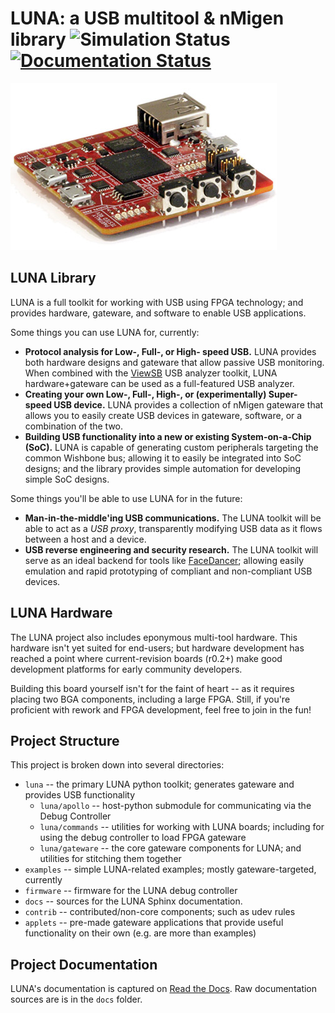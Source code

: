 
# LUNA: a USB multitool & nMigen library ![Simulation Status](https://github.com/greatscottgadgets/luna/workflows/simulations/badge.svg) [![Documentation Status](https://readthedocs.org/projects/luna/badge/?version=latest)](https://luna.readthedocs.io/en/latest/?badge=latest)

![LUNA r0.2 side view](docs/images/board_readme_side.jpg)

## LUNA Library

LUNA is a full toolkit for working with USB using FPGA technology; and provides hardware, gateware, and software to enable USB applications.

Some things you can use LUNA for, currently:

- **Protocol analysis for Low-, Full-, or High- speed USB.** LUNA provides both hardware designs and gateware that allow passive USB monitoring. When combined with the [ViewSB](https://github.com/usb-tools/viewsb) USB analyzer
  toolkit, LUNA hardware+gateware can be used as a full-featured USB analyzer.
- **Creating your own Low-, Full-, High-, or (experimentally) Super- speed USB device.** LUNA provides a collection of nMigen gateware that allows you to easily create USB devices in gateware, software, or a combination of the two.
- **Building USB functionality into a new or existing System-on-a-Chip (SoC).** LUNA is capable of generating custom peripherals targeting the common Wishbone bus; allowing it to easily be integrated into SoC designs; and the library provides simple automation for developing simple SoC designs.

Some things you'll be able to use LUNA for in the future:

- **Man-in-the-middle'ing USB communications.** The LUNA toolkit will be able to act
  as a *USB proxy*, transparently modifying USB data as it flows between a host and a device.
- **USB reverse engineering and security research.** The LUNA toolkit will serve as an ideal
  backend for tools like [FaceDancer](https://github.com/usb-tools/facedancer); allowing easily
  emulation and rapid prototyping of compliant and non-compliant USB devices.

## LUNA Hardware

The LUNA project also includes eponymous multi-tool hardware. This hardware isn't yet suited for end-users; but hardware development has reached a point where current-revision boards (r0.2+) make good development platforms for early community developers.

Building this board yourself isn't for the faint of heart -- as it requires placing two BGA components, including a large FPGA. Still, if you're proficient with rework and FPGA development, feel free to join in the fun!

## Project Structure

This project is broken down into several directories:

* `luna` -- the primary LUNA python toolkit; generates gateware and provides USB functionality
  * `luna/apollo`   -- host-python submodule for communicating via the Debug Controller
  * `luna/commands` -- utilities for working with LUNA boards; including for using the debug controller to load FPGA gateware
  * `luna/gateware` -- the core gateware components for LUNA; and utilities for stitching them together
* `examples` -- simple LUNA-related examples; mostly gateware-targeted, currently
* `firmware` -- firmware for the LUNA debug controller
* `docs` -- sources for the LUNA Sphinx documentation.
* `contrib` -- contributed/non-core components; such as udev rules
* `applets` -- pre-made gateware applications that provide useful functionality on their own (e.g. are more than examples)

## Project Documentation

LUNA's documentation is captured on [Read the Docs](https://luna.readthedocs.io/en/latest/). Raw documentation sources
are is in the `docs` folder.
